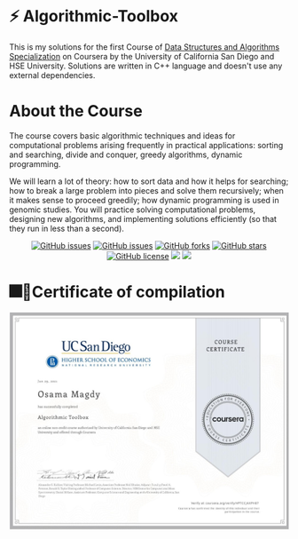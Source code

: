 # ⚡ Algorithmic-Toolbox
This is my solutions for the first Course of <a href="https://www.coursera.org/specializations/data-structures-algorithms">Data Structures and Algorithms Specialization</a> on Coursera by the University of California San Diego and HSE University. Solutions are written in C++ language and doesn't use any external dependencies.

# About the Course
The course covers basic algorithmic techniques and ideas for computational problems arising frequently in practical applications: sorting and searching, divide and conquer, greedy algorithms, dynamic programming.

We will learn a lot of theory: how to sort data and how it helps for searching; how to break a large problem into pieces and solve them recursively; when it makes sense to proceed greedily; how dynamic programming is used in genomic studies. You will practice solving computational problems, designing new algorithms, and implementing solutions efficiently (so that they run in less than a second).

<div align="center">

[![GitHub issues](https://img.shields.io/github/contributors/osamamagdy/Algorithmic-Toolbox)](https://github.com/osamamagdy/Algorithmic-Toolbox/contributors)
[![GitHub issues](https://img.shields.io/github/issues/osamamagdy/Algorithmic-Toolbox)](https://github.com/osamamagdy/Algorithmic-Toolbox/issues)
[![GitHub forks](https://img.shields.io/github/forks/osamamagdy/Algorithmic-Toolbox)](https://github.com/osamamagdy/Algorithmic-Toolbox/network)
[![GitHub stars](https://img.shields.io/github/stars/osamamagdy/Algorithmic-Toolbox)](https://github.com/osamamagdy/Algorithmic-Toolbox/stargazers)
[![GitHub license](https://img.shields.io/github/license/osamamagdy/Algorithmic-Toolbox)](https://github.com/osamamagdy/Algorithmic-Toolbox/blob/master/LICENSE)
<img src="https://img.shields.io/github/watchers/osamamagdy/Algorithmic-Toolbox" />
<img src="https://img.shields.io/github/languages/top/osamamagdy/Algorithmic-Toolbox"> 


</div>

# 🎆🦾Certificate of compilation
<img src="./CERTIFICATE_LANDING_PAGE.jpeg">